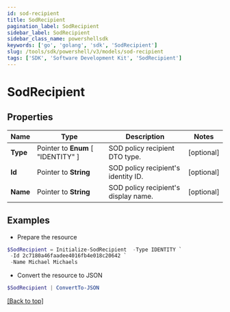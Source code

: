 ```yaml
---
id: sod-recipient
title: SodRecipient
pagination_label: SodRecipient
sidebar_label: SodRecipient
sidebar_class_name: powershellsdk
keywords: ['go', 'golang', 'sdk', 'SodRecipient'] 
slug: /tools/sdk/powershell/v3/models/sod-recipient
tags: ['SDK', 'Software Development Kit', 'SodRecipient']
---
```



# SodRecipient

## Properties

Name | Type | Description | Notes
------------ | ------------- | ------------- | -------------
**Type** |  Pointer to  **Enum** [  "IDENTITY" ] | SOD policy recipient DTO type. | [optional] 
**Id** |  Pointer to **String** | SOD policy recipient&#39;s identity ID. | [optional] 
**Name** |  Pointer to **String** | SOD policy recipient&#39;s display name. | [optional] 

## Examples

- Prepare the resource
```powershell
$SodRecipient = Initialize-SodRecipient  -Type IDENTITY `
 -Id 2c7180a46faadee4016fb4e018c20642 `
 -Name Michael Michaels
```

- Convert the resource to JSON
```powershell
$SodRecipient | ConvertTo-JSON
```


[[Back to top]](#) 

